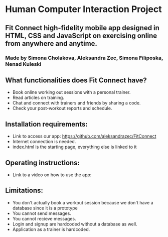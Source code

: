 # Human Computer Interaction Project

## Fit Connect high-fidelity mobile app designed in HTML, CSS and JavaScript on exercising online from anywhere and anytime. 

### Made by Simona Cholakova, Aleksandra Zec, Simona Filiposka, Nenad Kuleski       

## What functionalities does Fit Connect have?
- Book online working out sessions with a personal trainer.
- Read articles on training.
- Chat and connect with trainers and friends by sharing a code.
- Check your post-workout reports and schedule.

## Installation requirements:
- Link to access our app: https://github.com/aleksandrazec/FitConnect
- Internet connection is needed.
- index.html is the starting page, everything else is linked to it

## Operating instructions: 
- Link to a video on how to use the app: 

## Limitations:
- You don't actually book a workout session because we don't have a database since it is a prototype
- You cannot send messages.
- You cannot recieve messages.
- Login and signup are hardcoded without a database as well.
- Application as a trainer is hardcoded.







                                     
